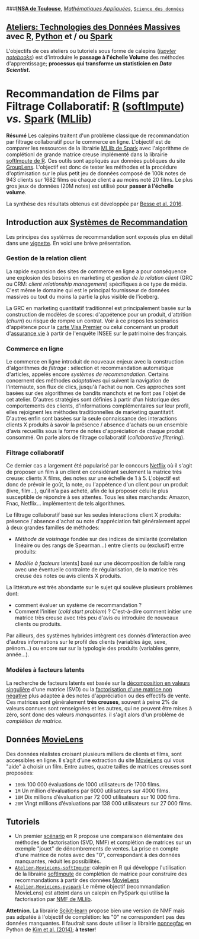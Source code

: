 ###[**INSA de Toulouse**](http://www.insa-toulouse.fr/fr/index.html), [*Mathématiques Appliquées*](http://www.math.insa-toulouse.fr/fr/index.html), [`Science des données`](http://www.math.insa-toulouse.fr/fr/enseignement.html) 

## [Ateliers: Technologies des Données Massives](https://github.com/wikistat/Ateliers-Big-Data) avec [R](https://cran.r-project.org/), [Python](https://www.python.org/) et / ou [Spark](href="http://spark.apache.org/)

L'objectifs de ces ateliers ou tutoriels sous forme de calepins ([*jupyter notebooks*](http://jupyter.org/)) est d'introduire le **passage à l'échelle Volume** des méthodes d'apprentissage; **processus qui transforme un statisticien en *Data Scientist*.** 


# Recommandation de Films par Filtrage Collaboratif: [R](https://cran.r-project.org/) ([softImpute](https://cran.r-project.org/web/packages/softImpute/index.html)) *vs.* [Spark](href="http://spark.apache.org/) ([MLlib](http://spark.apache.org/mllib/))

**Résumé** 
Les calepins traitent d'un problème classique de recommandation par filtrage collaboratif pour le commerce en ligne. L'objectif est de comparer les ressources de la librairie [MLlib de Spark]([http://spark.apache.org/docs/latest/api/python/pyspark.mllib.html#pyspark.mllib.recommendation.ALS) avec l'algorithme de complétionl de grande matrice creuse implémenté dans la librairie [softImpute de R](https://cran.r-project.org/web/packages/softImpute/index.html). Ces outils sont appliqués aux données publiques du site [GroupLens](http://grouplens.org/datasets/movielens/). L'objectif est donc de tester les méthodes et la procédure d'optimisation sur le plus petit jeu de données composé de 100k notes  de 943 clients sur 1682 films où chaque client a au moins noté 20 films. Le plus gros jeux de données  (20M notes) est utilisé pour **passer à l'échelle volume**. 

La synthèse des résultats obtenus est développée par [Besse et al. 2016](https://hal.archives-ouvertes.fr/hal-01350099).

## Introduction aux [Systèmes de Recommandation](http://wikistat.fr/pdf/st-m-datSc3-colFil.pdf)
Les principes des systèmes de recommandation sont exposés plus en détail dans une [vignette](http://wikistat.fr/pdf/st-m-datSc3-colFil.pdf). En voici une brève présentation.

### Gestion de la relation client
La rapide expansion des sites de commerce en ligne a pour conséquence une explosion des besoins en marketing et *gestion de la relation client* (GRC ou CRM: *client relationship management*) spécifiques à ce type de média. C'est même le domaine qui est le principal fournisseur de données massives ou tout du moins la partie la plus visible de l'iceberg.

La GRC en marketing quantitatif traditionnel est principalement basée sur la construction de modèles de scores: d'appétence pour un produit, d'attrition (*churn*) ou risque de rompre un contrat. Voir à ce propos les scénarios d'appétence pour la [carte Visa Premier](http://wikistat.fr/pdf/st-scenar-app-visa.pdf) ou celui concernant un produit d'[assurance vie](http://wikistat.fr/pdf/st-scenar-app-patrimoine.pdf) à partir de l'enquête INSEE sur le patrimoine des français.

### Commerce en ligne
Le commerce en ligne introduit de nouveaux enjeux avec la construction d'algorithmes de *filtrage* : sélection et recommandation automatique d'articles, appelés encore *systèmes de recommandation*. Certains concernent des méthodes *adaptatives* qui suivent la navigation de l'internaute, son flux de clics, jusqu'à l'achat ou non. Ces approches sont basées sur des algorithmes de bandits manchots et ne font pas l'objet de cet atelier. D'autres stratégies sont définies à partir d'un historique des comportements des clients, d'informations complémentaires sur leur profil, elles rejoignent les méthodes traditionnelles de marketing quantitatif. D'autres enfin sont basées sur la seule connaissance des interactions clients X produits à savoir la présence / absence d'achats ou un ensemble d'avis recueillis sous la forme de notes d'appréciation de chaque produit consommé. On parle alors de filtrage collaboratif (*collaborative filtering*).

### Filtrage collaboratif
Ce dernier cas a largement été popularisé par le concours [Netflix](http://www.netflixprize.com/) où il s'agit de proposer un film à un client en considérant seulement la matrice très creuse: clients X films, des notes sur une échelle de 1 à 5.  L'objectif est donc de prévoir le goût, la note, ou l'appétence d'un client pour un produit (livre, film...), qu'il n'a pas acheté, afin de lui proposer celui le plus susceptible de répondre à ses attentes. Tous les sites marchands: Amazon, Fnac, Netflix... implémentent de tels algorithmes.

Le filtrage collaboratif basé sur les seules interactions client X produits: présence / absence d'achat ou note d'appréciation  fait généralement appel à deux grandes familles de méthodes:

* *Méthode de voisinage* fondée sur des indices de similarité (corrélation linéaire ou des rangs de Spearman...) entre clients ou (exclusif) entre produits:

* *Modèle à facteurs* latents] basé sur une décomposition de faible rang avec une éventuelle contrainte de régularisation, de la matrice très creuse des notes ou avis clients X produits. 

La littérature est très abondante sur le sujet qui soulève plusieurs problèmes dont:

* comment évaluer un système de recommandation ? 
* Comment l'initier (*cold start problem*) ? C'est-à-dire comment initier une matrice très creuse avec très peu d'avis ou introduire de nouveaux clients ou produits.



Par ailleurs, des systèmes hybrides intègrent ces donnés d'interaction avec d'autres informations sur le profil des clients (variables âge, sexe, prénom...) ou encore sur  sur la typologie des produits (variables genre, année...).

### Modèles à facteurs latents
La recherche de facteurs latents est basée sur la [décomposition en valeurs singulière](http://wikistat.fr/pdf/st-m-explo-alglin.pdf) d'une matrice (SVD) ou la [factorisation d'une matrice non négative](http://wikistat.fr/pdf/st-m-explo-nmf.pdf) plus adaptée à des notes d'appréciation ou des effectifs de vente. Ces matrices sont généralement **très creuses**, souvent à peine 2% de valeurs connues sont renseignées et les autres, qui ne peuvent être mises à zéro, sont donc des valeurs *manquantes*.  il s'agit alors d'un problème de *complétion de matrice*.

## Données [MovieLens](http://grouplens.org/datasets/movielens/)
Des données réalistes croisant plusieurs milliers de clients et films, sont accessibles en ligne. Il s’agit d’une extraction du site [MovieLens](http://grouplens.org/datasets/movielens/) qui vous "aide" à choisir un film. Entre autres, quatre tailles de matrices creuses sont proposées:

- `100k` 100 000 évaluations de 1000 utilisateurs de 1700 films.
- `1M` Un million d’évaluations par 6000 utilisateurs sur 4000 films.
- `10M` Dix millions d’évaluation par 72 000 utilisateurs sur 10 000 fims.
- `20M` Vingt millions d’évaluations par 138 000 utilisateurs sur 27 000 films.

## Tutoriels
- Un premier [scénario](http://wikistat.fr/pdf/st-scenar-explo7-nmf.pdf) en R propose une comparaison élémentaire des méthodes de factorisation (SVD, NMF) et complétion de matrices sur un exemple "jouet" de dénombrements de ventes. La prise en compte d'une matrice de notes avec des "0", correspondant à des données manquantes, réduit les possibilités.
- [`Atelier-MovieLens-softImpute`](https://github.com/wikistat/Ateliers-Big-Data/blob/master/3-MovieLens/Atelier-MovieLens-softImpute.ipynb): calepin en R  qui développe l'utilisation de la librairie [softImpute]()  de complétion de matrice pour construire des recommandations à partir des données [MovieLens](http://grouplens.org/datasets/movielens/)
- [`Atelier-MovieLens-pyspark`](https://github.com/wikistat/Ateliers-Big-Data/blob/master/3-MovieLens/Atelier-MovieLens-pyspark.ipynb):Le même objectif (recommandation MovieLens) est atteint dans un calepin en PySpark qui utilise la factorisation par [NMF de MLlib](http://spark.apache.org/docs/latest/mllib-collaborative-filtering.html). 

**Attetnion**. La librairie [Scikit-learn](http://scikit-learn.org/stable/modules/decomposition.html#nmf) propose bien une version de NMF mais pas adpatée à l'objectif de complétion: les "0" ne correspondent pas des données manquantes. Il faudrait sans doute utiliser la librairie [nonnegfac](https://github.com/kimjingu/nonnegfac-python) en Python  de [Kim et al. (2014)](http://link.springer.com/content/pdf/10.1007%2Fs10898-013-0035-4.pdf); **à tester**!